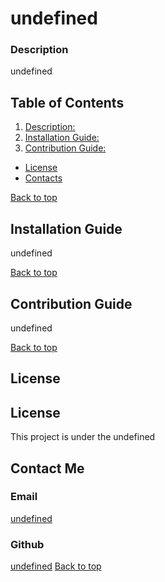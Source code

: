 
 # undefined

### Description

undefined

## Table of Contents
1. [Description: ](https://github.com/undefined/undefined#Description)
2. [Installation Guide: ](https://github.com/undefined/undefined#Installation-Guide)
3. [Contribution Guide: ](https://github.com/undefined/undefined#Contribution-Guide)
- [License](https://github.com/undefined/undefined#license)
- [Contacts ](https://github.com/undefined/undefined#contact-me)



[Back to top](https://github.com/undefined/undefined#title)
## Installation Guide

undefined

[Back to top](https://github.com/undefined/undefined#title)
## Contribution Guide

undefined

[Back to top](https://github.com/undefined/undefined#title)
## License


  ## License
  This project is under the undefined


## Contact Me
### Email
[undefined](mailto:undefined)
### Github
[undefined](https://github.com/undefined)
[Back to top](https://github.com/undefined/undefined#title)

